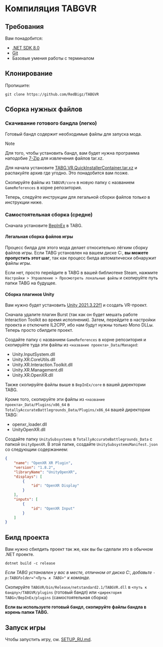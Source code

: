 # Компиляция TABGVR

## Требования
Вам понадобится:
- [.NET SDK 8.0](https://dotnet.microsoft.com/en-us/download/dotnet/8.0)
- [Git](https://git-scm.com/)
- Базовые умения работы с терминалом

## Клонирование
Пропишите:
```shell
git clone https://github.com/RedBigz/TABGVR
```

## Сборка нужных файлов

### Скачивание готового бандла (легко)
Готовый бандл содержит необходимые файлы для запуска мода.

> [!NOTE]
> Для того, чтобы установить бандл, вам будет нужна программа наподобие [7-Zip](https://www.7-zip.org/) для извлечения файлов tar.xz.

Для начала установите [TABG.VR.QuickInstallerContainer.tar.xz](https://redbigz.com/lfs/TABG.VR.QuickInstallerContainer.tar.xz) и распакуйте архив где угодно. Это понадобится вам позже.

Скопируйте файлы из `TABGVR/core` в новую папку с названием `GameReferences` в корне репозитория.

Теперь, следуйте инструкции для легальной сборки файлов *только* в инструкции ниже.

### Самостоятельная сборка (средне)

Сначала установите [BepInEx](https://github.com/BepInEx/BepInEx) в TABG.

#### Легальная сборка файлов игры 
Процесс билда для этого мода делает относительно лёгким сборку файлов игры. Если TABG установлен на вашем диске C:, **вы можете пропустить этот шаг**, так как процесс билда автоматически обнаружит файлы игры.

Если нет, просто перейдите в TABG в вашей библиотеке Steam, нажмите `Настройки > Управление > Просмотреть локальные файлы` и скопируйте путь папки TABG на будущее.

#### Сборка плагинов Unity
Вам нужно будет установить [Unity 2021.3.22f1](https://unity.com/releases/editor/whats-new/2021.3.22) и создать VR-проект.

Сначала удалите плагин Burst (так как он будет мешать работе Interaction Toolkit во время исполнения). Затем, перейдите в настройки проекта и отключите IL2CPP, ибо нам будут нужны только Mono DLLы. Теперь просто сбилдите проект.

Создайте папку с названием `GameReferences` в корне репозитория и скопируйте туда эти файлы из `<название проекта>_Data/Managed`:
- Unity.InputSystem.dll
- Unity.XR.CoreUtils.dll
- Unity.XR.Interaction.Toolkit.dll
- Unity.XR.Management.dll
- Unity.XR.OpenXR.dll

Также скопируйте файлы выше в `BepInEx/core` в вашей директории TABG.

Кроме того, скопируйте эти файлы из `<название проекта>_Data/Plugins/x86_64` в `TotallyAccurateBattlegrounds_Data/Plugins/x86_64` вашей директории TABG:
- openxr_loader.dll
- UnityOpenXR.dll

Создайте папку `UnitySubsystems` в `TotallyAccurateBattlegrounds_Data` с папкой `UnityOpenXR`.
В этой папке, создайте `UnitySubsystemsManifest.json` со следующим содержанием:
```json
{
    "name": "OpenXR XR Plugin",
    "version": "1.8.2",
    "libraryName": "UnityOpenXR",
    "displays": [
        {
            "id": "OpenXR Display"
        }
    ],
    "inputs": [
        {
            "id": "OpenXR Input"
        }
    ]
}
```

## Билд проекта
Вам нужно сбилдить проект так же, как вы бы сделали это в обычном .NET проекте.

```shell
dotnet build -c release
```
*Если TABG установлен у вас в месте, отличном от диска C:, добавьте `-p:TABGFolder="<Путь к TABG>"` к команде.*

Скопируйте `TABGVR/bin/Release/netstandard2.1/TABGVR.dll` в `<путь к бандлу>/TABGVR/plugins` (готовый бандл) или `<директория TABG>/BepInEx/plugins` (самостоятельная сборка)

**Если вы используете готовый бандл, скопируйте файлы бандла в корень папки TABG.**

## Запуск игры
Чтобы запустить игру, см. [SETUP_RU.md](SETUP_RU.md).